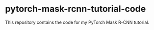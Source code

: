 # pytorch-mask-rcnn-tutorial-code
This repository contains the code for my PyTorch Mask R-CNN tutorial.
